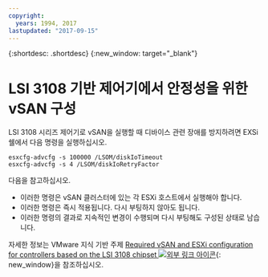 ```yaml
---
copyright:
  years: 1994, 2017
lastupdated: "2017-09-15"
---
```


{:shortdesc: .shortdesc}
{:new_window: target="_blank"}

# LSI 3108 기반 제어기에서 안정성을 위한 vSAN 구성

LSI 3108 시리즈 제어기로 vSAN을 실행할 때 디바이스 관련 장애를 방지하려면 EXSi 쉘에서 다음 명령을 실행하십시오.

`esxcfg-advcfg -s 100000 /LSOM/diskIoTimeout`<br/>
`esxcfg-advcfg -s 4 /LSOM/diskIoRetryFactor`

다음을 참고하십시오.

* 이러한 명령은 vSAN 클러스터에 있는 각 ESXi 호스트에서 실행해야 합니다.
* 이러한 명령은 즉시 적용됩니다. 다시 부팅하지 않아도 됩니다. 
* 이러한 명령의 결과로 지속적인 변경이 수행되며 다시 부팅해도 구성된 상태로 남습니다. 

자세한 정보는 VMware 지식 기반 주제 [Required vSAN and ESXi configuration for controllers based on the LSI 3108 chipset ![외부 링크 아이콘](../../icons/launch-glyph.svg "외부 링크 아이콘")](https://kb.vmware.com/s/article/2144936){: new_window}을 참조하십시오.
